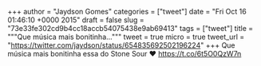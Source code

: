 
+++
author = "Jaydson Gomes"
categories = ["tweet"]
date = "Fri Oct 16 01:46:10 +0000 2015"
draft = false
slug = "73e33fe302cd9b4cc18accb54075438e9ab69413"
tags = ["tweet"]
title = """Que música mais bonitinha..."""
tweet = true
micro = true
tweet_url = "https://twitter.com/jaydson/status/654835692502196224"
+++
Que música mais bonitinha essa do Stone Sour ❤ https://t.co/6t5O0QzW7n
